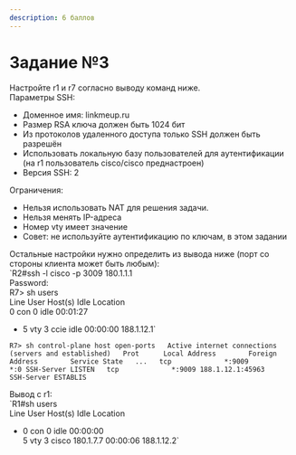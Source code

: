 ```yaml
---
description: 6 баллов
---
```


# Задание №3

Настройте r1 и r7 согласно выводу команд ниже.  
Параметры SSH:

* Доменное имя: linkmeup.ru
* Размер RSA ключа должен быть 1024 бит
* Из протоколов удаленного доступа только SSH должен быть разрешён
* Использовать локальную базу пользователей для аутентификации \(на r1 пользователь cisco/cisco преднастроен\)
* Версия SSH: 2

Ограничения:

* Нельзя использовать NAT для решения задачи.
* Нельзя менять IP-адреса
* Номер vty имеет значение
* Совет: не используйте аутентификацию по ключам, в этом задании

Остальные настройки нужно определить из вывода ниже \(порт со стороны клиента может быть любым\):  
`R2#ssh -l cisco -p 3009 180.1.1.1  
Password:  
R7> sh users  
    Line       User Host(s)              Idle Location  
   0 con 0                idle 00:01:27  
*  5 vty 3     ccie idle                 00:00:00 188.1.12.1`

`R7> sh control-plane host open-ports  
Active internet connections (servers and established)  
Prot      Local Address        Foreign Address        Service State  
...  
 tcp             *:9009         *:0 SSH-Server LISTEN  
 tcp             *:9009 188.1.12.1:45963           SSH-Server ESTABLIS`  


Вывод с r1:  
`R1#sh users  
    Line       User Host(s)              Idle Location  
*  0 con 0                idle 00:00:00  
   5 vty 3     cisco 180.1.7.7            00:00:06 188.1.12.2`

